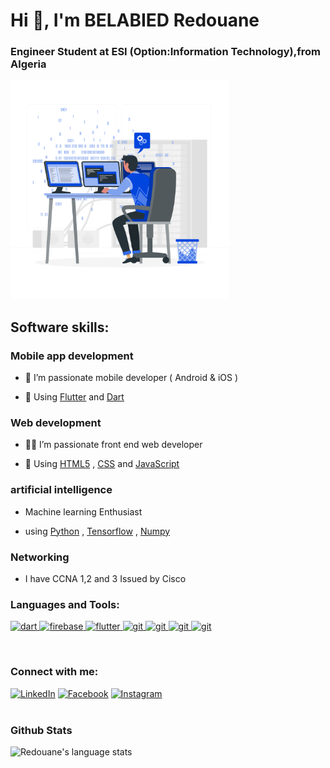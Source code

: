 <h1>Hi 👋, I'm BELABIED Redouane</h1>
<h3>Engineer Student at ESI (Option:Information Technology),from Algeria</h3>

<img src="Programmer-rafiki.png" alt="flutter" width="350" height="350"/>

<h2>Software skills:</h2>
<h3>Mobile app development</h3>

- :iphone:  I’m passionate mobile developer ( Android & iOS )

- 💬 Using [Flutter](https://flutter.dev) and [Dart](https://dart.dev)
<h3>Web development</h3>

- 🧑‍💻 I’m passionate front end web developer 

- 💬 Using [HTML5](https://www.w3schools.com/html/) , [CSS](https://www.w3schools.com/css/default.asp) and [JavaScript](https://www.w3schools.com/js/default.asp) 

<h3>artificial intelligence</h3>

- Machine learning Enthusiast

- using [Python](https://www.python.org/) , [Tensorflow](https://www.tensorflow.org/?hl=fr) , [Numpy](https://numpy.org/)

<h3>Networking</h3>

- I have CCNA 1,2 and 3 Issued by Cisco 


<h3 align="left">Languages and Tools:</h3>
<p align="left">  </a> <a href="https://dart.dev" target="_blank"> <img src="https://www.vectorlogo.zone/logos/dartlang/dartlang-icon.svg" alt="dart" width="40" height="40"/> </a> <a href="https://firebase.google.com/" target="_blank"> <img src="https://www.vectorlogo.zone/logos/firebase/firebase-icon.svg" alt="firebase" width="40" height="40"/> </a> <a href="https://flutter.dev" target="_blank"> <img src="https://www.vectorlogo.zone/logos/flutterio/flutterio-icon.svg" alt="flutter" width="40" height="40"/> </a> <a href="https://git-scm.com/" target="_blank"> <img src="https://www.vectorlogo.zone/logos/git-scm/git-scm-icon.svg" alt="git" width="40" height="40"/> </a> <a href="https://git-scm.com/" target="_blank"> <img src="https://www.vectorlogo.zone/logos/w3_html5/w3_html5-icon.svg" alt="git" width="40" height="40"/> </a> <a href="https://git-scm.com/" target="_blank"> <img src="https://www.vectorlogo.zone/logos/w3_css/w3_css-official.svg" alt="git" width="50" height="50"/> </a> <a href="https://git-scm.com/" target="_blank"> <img src="https://www.vectorlogo.zone/logos/javascript/javascript-icon.svg" alt="git" width="40" height="40"/> </a>  </p>
<br />

<h3 align="left">Connect with me:</h3>
<a href="https://www.linkedin.com/in/redouane-belabied-b972261b4/" target="_blank"><img src="https://www.vectorlogo.zone/logos/linkedin/linkedin-icon.svg" width="40" height="40" alt="LinkedIn"></a>
<a href="https://web.facebook.com/amine.bela.33" target="_blank"><img src="https://www.vectorlogo.zone/logos/facebook/facebook-official.svg" width="40" height="40" alt="Facebook"></a>
<a href="https://www.instagram.com/redouane.csinfo/" target="_blank"><img src="https://www.vectorlogo.zone/logos/instagram/instagram-icon.svg" width="40" height="40" alt="Instagram"></a>
<br><br>

### Github Stats
<img src="https://github-readme-stats.vercel.app/api/top-langs/?username=belabiedredouane&hide_langs_below=6&layout=compact" alt="Redouane's language stats"/>
